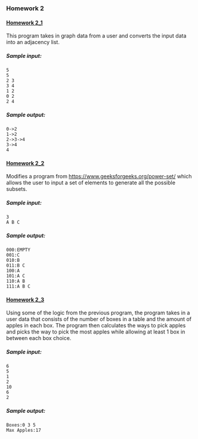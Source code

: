 ### Homework 2
#### [Homework 2_1](/hw2_1)

This program takes in graph data from a user and converts the input data into an adjacency list.

##### Sample input:

```
5
5
2 3
3 4
1 2
0 2
2 4
```

##### Sample output:

```
0->2
1->2
2->3->4
3->4
4
```

#### [Homework 2_2](/hw2_2)
Modifies a program from https://www.geeksforgeeks.org/power-set/ which allows the user to input a set of elements to generate all the possible subsets.
##### Sample input:
```
3
A B C
```
##### Sample output:
```
000:EMPTY
001:C
010:B
011:B C
100:A
101:A C
110:A B
111:A B C
```
#### [Homework 2_3](/hw2_3)
Using some of the logic from the previous program, the program takes in a user data that consists of the number of boxes in a table and the amount of apples in each box. The program then calculates the ways to pick apples and picks the way to pick the most apples while allowing at least 1 box in between each box choice.
##### Sample input:
```
6
5
1
2
10
6
2
```
##### Sample output:
```
Boxes:0 3 5
Max Apples:17
```